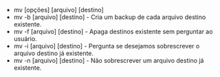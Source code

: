- mv [opções] [arquivo] [destino]
- mv -b [arquivo] [destino] - Cria um backup de cada arquivo destino existente.
- mv -f [arquivo] [destino] - Apaga destinos existente sem perguntar ao usuário.
- mv -i [arquivo] [destino] - Pergunta se desejamos sobrescrever o arquivo destino já existente.
- mv -n [arquivo] [destino] - Não sobrescrever um arquivo destino já existente.

